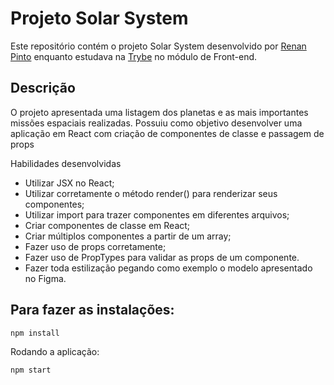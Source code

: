 # Projeto Solar System 

Este repositório contém o projeto Solar System desenvolvido por [Renan Pinto](https://www.linkedin.com/in/renan-npinto/) enquanto estudava na [Trybe](https://www.betrybe.com/) no módulo de Front-end.

## Descrição

O projeto apresentada uma listagem dos planetas e as mais importantes missões espaciais realizadas. Possuiu como objetivo desenvolver uma aplicação em React com criação de componentes de classe e passagem de props

Habilidades desenvolvidas

- Utilizar JSX no React;
- Utilizar corretamente o método render() para renderizar seus componentes;
- Utilizar import para trazer componentes em diferentes arquivos;
- Criar componentes de classe em React;
- Criar múltiplos componentes a partir de um array;
- Fazer uso de props corretamente;
- Fazer uso de PropTypes para validar as props de um componente.
- Fazer toda estilização pegando como exemplo o modelo apresentado no Figma.

## Para fazer as instalações:
```bash
npm install
```
Rodando a aplicação:
```bash
npm start
```
